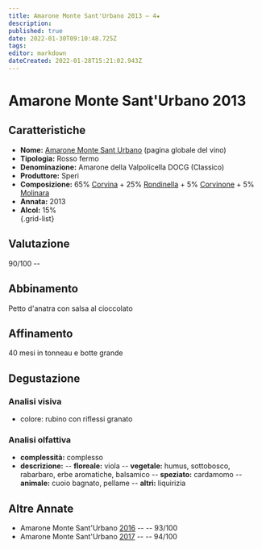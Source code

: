 ```yaml
---
title: Amarone Monte Sant'Urbano 2013 – 4★
description: 
published: true
date: 2022-01-30T09:10:48.725Z
tags: 
editor: markdown
dateCreated: 2022-01-28T15:21:02.943Z
---
```


<div class="annata">
  
# Amarone Monte Sant'Urbano 2013


## Caratteristiche
- **Nome:** <span class="nome">[Amarone Monte Sant Urbano](/vini/Italia/Veneto/Speri/Amarone-Monte-Sant-Urbano/scheda-globale)</span> (pagina globale del vino) 
- **Tipologia:** Rosso fermo
- **Denominazione:** <span class="denominazione">Amarone della Valpolicella DOCG (Classico)</span> 
- **Produttore:** <span class="cantina">Speri</span> 
- **Composizione:** <span class="vitigno">65% [Corvina](/vitigni/Italia/bacca-nera/corvina) + 25% [Rondinella](/vitigni/Italia/bacca-nera/rondinella) + 5% [Corvinone](/vitigni/Italia/bacca-nera/corvinone) + 5% [Molinara](/vitigni/Italia/bacca-nera/molinara)</span>
- **Annata:** <span class="annocorrente">2013</span>
- **Alcol:** 15%  
{.grid-list}

## Valutazione

<span class="punteggio">90/100</span> -- <span class="valutazione"><span class="star-4"></span></span>

## Abbinamento
Petto d'anatra con salsa al cioccolato

## Affinamento
40 mesi in tonneau e botte grande

## Degustazione

### Analisi visiva
- colore: rubino con riflessi granato

### Analisi olfattiva
<div class="vini vini-2013" id="Amarone-Monte-Sant-Urbano"></div>
<div class="olfattiva-testo">
    
- **complessità:**  <span class="complessitaVino">complesso</span>
- **descrizione:** 
  -- **<span class="florealeInput">floreale</span>:** viola
  -- **<span class="vegetaleInput">vegetale</span>:** humus, sottobosco, rabarbaro, erbe aromatiche, balsamico
  -- **<span class="speziatoInput">speziato</span>:** cardamomo
  -- **<span class="animaleInput">animale</span>:** cuoio bagnato, pellame
  -- **<span class="altriInput">altri</span>:** liquirizia   

</div>

## Altre Annate
- Amarone Monte Sant'Urbano [2016](/vini/Italia/Veneto/Speri/Amarone-Monte-Sant-Urbano/2016) -- <span class="star-5"></span> -- 93/100
- Amarone Monte Sant'Urbano [2017](/vini/Italia/Veneto/Speri/Amarone-Monte-Sant-Urbano/2017) -- <span class="star-5"></span> -- 94/100
</div>
